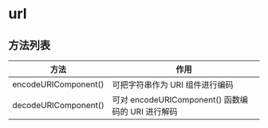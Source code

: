 # url

## 方法列表

方法                   | 作用
-------------------- | --------------------------------------
encodeURIComponent() | 可把字符串作为 URI 组件进行编码
decodeURIComponent() | 可对 encodeURIComponent() 函数编码的 URI 进行解码
